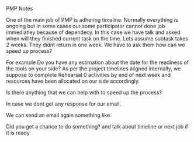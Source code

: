 PMP Notes

One of the main job of PMP is adhering timeline. Normally everything is ongoing but in some cases our some participator cannot done job immediatley because of dependecy. In this case we have talk and asked when will they finished current task on the time.
Lets assume subtask takes 2 weeks. They didnt return in one week. We have to ask them how can we speed up process? 

For example
Do you have any estimation about the date for the readiness of the tools on your side?  As per the project timelines aligned internally, we suppose to complete Rehearsal 0 activities by end of next week and resources have been allocated on our side accordingly.

Is there anything that we can help with to speed up the process?



In case we dont get any response for our email. 

We can send an email again something like 



Did you get a chance to do something? and talk about timeline or next job if it is ready





